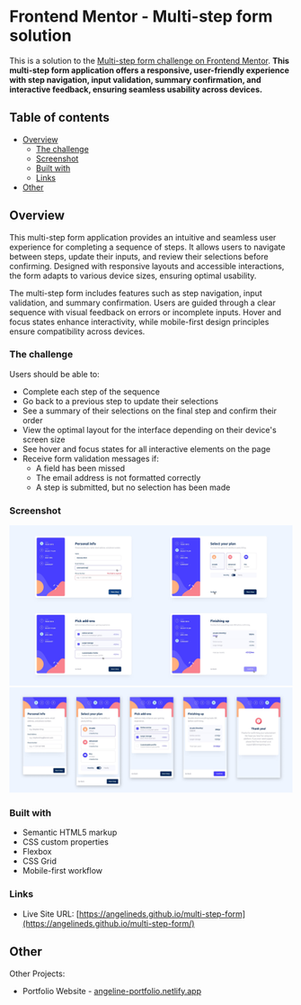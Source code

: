 # Frontend Mentor - Multi-step form solution

This is a solution to the [Multi-step form challenge on Frontend Mentor](https://www.frontendmentor.io/challenges/multistep-form-YVAnSdqQBJ). **This multi-step form application offers a responsive, user-friendly experience with step navigation, input validation, summary confirmation, and interactive feedback, ensuring seamless usability across devices.** 

## Table of contents

- [Overview](#overview)
  - [The challenge](#the-challenge)
  - [Screenshot](#screenshot)
  - [Built with](#built-with)
  - [Links](#links)
- [Other](#other)

## Overview

This multi-step form application provides an intuitive and seamless user experience for completing a sequence of steps. It allows users to navigate between steps, update their inputs, and review their selections before confirming. Designed with responsive layouts and accessible interactions, the form adapts to various device sizes, ensuring optimal usability.

The multi-step form includes features such as step navigation, input validation, and summary confirmation. Users are guided through a clear sequence with visual feedback on errors or incomplete inputs. Hover and focus states enhance interactivity, while mobile-first design principles ensure compatibility across devices.

### The challenge

Users should be able to:

- Complete each step of the sequence
- Go back to a previous step to update their selections
- See a summary of their selections on the final step and confirm their order
- View the optimal layout for the interface depending on their device's screen size
- See hover and focus states for all interactive elements on the page
- Receive form validation messages if:
  - A field has been missed
  - The email address is not formatted correctly
  - A step is submitted, but no selection has been made

### Screenshot

![](./screenshot-1.png)
![](./screenshot-2.png)

### Built with

- Semantic HTML5 markup
- CSS custom properties
- Flexbox
- CSS Grid
- Mobile-first workflow

### Links

- Live Site URL: [https://angelineds.github.io/multi-step-form](https://angelineds.github.io/multi-step-form/)


## Other

Other Projects:
- Portfolio Website - [angeline-portfolio.netlify.app](https://angeline-portfolio.netlify.app)
